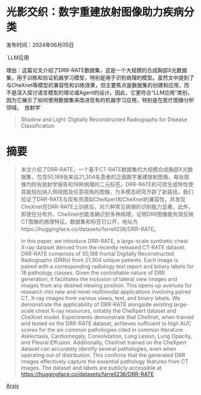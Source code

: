 # 光影交织：数字重建放射图像助力疾病分类

发布时间：2024年06月05日

`LLM应用

理由：这篇论文介绍了DRR-RATE数据集，这是一个大规模的合成胸部X光数据集，用于训练和验证机器学习模型，特别是用于识别病理的模型。虽然文中提到了与CheXnet等模型的兼容性和训练效果，但主要焦点是数据集的创建和应用，而不是深入探讨语言模型的理论或Agent的设计。因此，它更符合“LLM应用”类别，因为它展示了如何使用数据集来改进现有的机器学习应用，特别是在医疗图像分析领域。` `放射学`

> Shadow and Light: Digitally Reconstructed Radiographs for Disease Classification

# 摘要

> 本文介绍了DRR-RATE，一个基于CT-RATE数据集的大规模合成胸部X光数据集，包含50,188张来自21,304名患者的正面数字重建放射图像，每张图像均附有放射学报告和18种病理的二元标签。DRR-RATE的可控生成特性使其能轻松纳入侧视图及任意视角的图像，为多模态研究开辟了新路径。我们验证了DRR-RATE与现有资源如CheXpert和CheXnet的兼容性，并发现CheXnet在DRR-RATE上训练后，对六种常见病理的识别能力显著。此外，即使在分布外，CheXnet也能准确识别多种病理，证明DRR图像能有效反映CT图像的病理特征。数据集和标签已公开，地址为https://huggingface.co/datasets/farrell236/DRR-RATE。

> In this paper, we introduce DRR-RATE, a large-scale synthetic chest X-ray dataset derived from the recently released CT-RATE dataset. DRR-RATE comprises of 50,188 frontal Digitally Reconstructed Radiographs (DRRs) from 21,304 unique patients. Each image is paired with a corresponding radiology text report and binary labels for 18 pathology classes. Given the controllable nature of DRR generation, it facilitates the inclusion of lateral view images and images from any desired viewing position. This opens up avenues for research into new and novel multimodal applications involving paired CT, X-ray images from various views, text, and binary labels. We demonstrate the applicability of DRR-RATE alongside existing large-scale chest X-ray resources, notably the CheXpert dataset and CheXnet model. Experiments demonstrate that CheXnet, when trained and tested on the DRR-RATE dataset, achieves sufficient to high AUC scores for the six common pathologies cited in common literature: Atelectasis, Cardiomegaly, Consolidation, Lung Lesion, Lung Opacity, and Pleural Effusion. Additionally, CheXnet trained on the CheXpert dataset can accurately identify several pathologies, even when operating out of distribution. This confirms that the generated DRR images effectively capture the essential pathology features from CT images. The dataset and labels are publicly accessible at https://huggingface.co/datasets/farrell236/DRR-RATE.

[Arxiv](https://arxiv.org/abs/2406.03688)